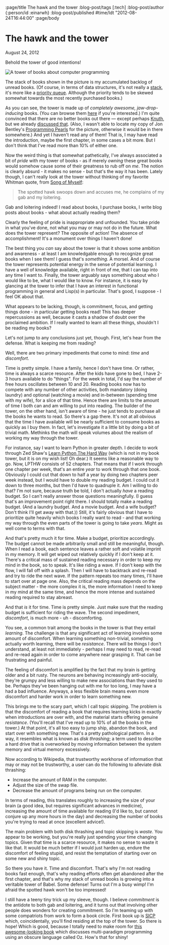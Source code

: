 :page/title The hawk and the tower
:blog-post/tags [:tech]
:blog-post/author {:person/id :einarwh}
:blog-post/published #time/ldt "2012-08-24T16:44:00"
:page/body

# The hawk and the tower

<p class="blog-post-date">August 24, 2012</p>

Behold the tower of good intentions!

![A tower of books about computer programming](/images/book-tower.jpg)

The stack of books shown in the picture is my accumulated backlog of unread books. (Of course, in terms of data structures, it's not really a [stack](https://en.wikipedia.org/wiki/Stack_(abstract_data_type)), it's more like a [priority queue](http://en.wikipedia.org/wiki/Priority_queue). Although the priority tends to be skewed somewhat towards the most recently purchased books.)

As you can see, the tower is made up of _completely awesome, jaw-drop-inducing_ books. (You can browse them [here](http://www.amazon.com/gp/registry/wishlist/3G42M2O57XW0) if you're interested.) I'm quite convinced that there are no better books out there — except perhaps [Knuth](http://www.amazon.com/Computer-Programming-Volumes-1-4A-Boxed/dp/0321751043/ref=sr_1_1?ie=UTF8&qid=1344625434&sr=8-1&keywords=knuth), but we already [discussed that](/blog/2012/07/08/to-knuth-or-not-to-knuth/). (Also, I wasn't able to locate my copy of Jon Bentley's [Programming Pearls](http://www.amazon.com/Programming-Pearls-2nd-Jon-Bentley/dp/0201657880/ref=sr_1_1?s=books&ie=UTF8&qid=1344625471&sr=1-1&keywords=programming+pearls) for the picture, otherwise it would be in there somewhere.) And yet I haven't read any of them! That is, I may have read the introduction, maybe the first chapter, in some cases a bit more. But I don't think that I've read more than 10% of either one.

Now the weird thing is that somewhat pathetically, I've always associated a bit of _pride_ with my tower of books - as if merely _owning_ these great books would somehow cause some of their greatness to rub off on _me_. The notion is clearly absurd - it makes no sense - but that's the way it has been. Lately though, I can't really look at the tower without thinking of my favorite Whitman quote, from [Song of Myself](http://www.english.illinois.edu/maps/poets/s_z/whitman/song.htm):

> The spotted hawk swoops down and accuses me, he complains of my gab and my loitering.

Gab and loitering indeed! I read about books, I purchase books, I write blog posts about books - what about actually reading them?

Clearly the feeling of pride is inappropriate and unfounded. You take pride in what you've done, not what you may or may not do in the future. What does the tower represent? The opposite of action! The absence of accomplishment! It's a monument over things I haven't done!

The best thing you _can_ say about the tower is that it shows some ambition and awareness - at least I am knowledgable enough to recognize great books when I see them! I guess that's _something_. A morsel. And of course the tower represents potential energy in the sense of potential learning. I have a well of knowledge available, right in front of me, that I can tap into any time I want to. Finally, the tower arguably says something about who I would like to be, what I would like to know. For instance, it is easy by glancing at the tower to infer that I have an interest in functional programming in general and Lisp(s) in particular. That's good, I suppose - I feel OK about that.

What appears to be lacking, though, is commitment, focus, and getting things done - in particular getting books read! This has deeper repercussions as well, because it casts a shadow of doubt over the proclaimed ambition. If I really wanted to learn all these things, shouldn't I be reading my books?

Let's not jump to any conclusions just yet, though. First, let's hear from the defense. What is keeping me from reading?

Well, there are two primary impediments that come to mind: _time_ and _discomfort_.

Time is pretty simple. I have a family, hence I don't have time. Or rather, time is always a scarce resource. After the kids have gone to bed, I have 2-3 hours available to do "things". For the week in total, I'd say the number of free hours oscillates between 10 and 20. Reading books now has to compete with any number of other activities, both mandatory (doing laundry) and optional (watching a movie) and in-between (spending time with my wife), for a slice of that time. Hence there are limits to the amount of time I both can and am willing to put into reading. The builder of the tower, on the other hand, isn't aware of time - he just tends to purchase all the books he wants to read. So there's a gap there. It's not at all obvious that the time I have available will be nearly sufficient to consume books as quickly as I buy them. In fact, let's investigate it a little bit by doing a bit of trivial math. Methinks the math will speak volumes about the realism of working my way through the tower.

For instance, say I want to learn Python in greater depth. I decide to work through Zed Shaw's [Learn Python The Hard Way](http://learnpythonthehardway.org/) (which is not in my book tower, but it is on my wish list! Oh dear.) It seems like a reasonable way to go. Now, LPTHW consists of 52 chapters. That means that if I work through one chapter per week, that's an entire _year_ to work through that one book. Obviously I could cut that down to half a year by doing two chapters peer week instead, but I would have to double my reading budget. I could cut it down to three months, but then I'd have to quadruple it. Am I willing to do that? I'm not sure, because truth be told, I don't actually _have_ a reading budget. So I can't really answer those questions meaningfully. (I guess that's an improvement point right there. I should totally make a reading budget. (And a laundry budget. And a movie budget. And a wife budget? Don't think I'll get away with that.)) Still, it's fairly obvious that I have to prioritize quite heavily which books I really want to read - and that working my way through the even parts of the tower is going to take _years_. Might as well come to terms with that.

And that's pretty much it for time. Make a budget, prioritize accordingly. The budget cannot be made arbitrarily small and still be meaningful, though. When I read a book, each sentence leaves a rather soft and volatile imprint in my memory. It will get wiped out relatively quickly if I don't keep at it. There's a critical mass of sustained reading necessary in order to keep my mind in the book, so to speak. It's like riding a wave. If I don't keep with the flow, I will fall off with a splash. Then I will have to backtrack and re-read and try to ride the next wave. If the pattern repeats too many times, I'll have to start over at page one. Also, the critical reading mass depends on the subject matter - the more complex it is, the more information I need to keep in my mind at the same time, and hence the more intense and sustained reading required to stay abreast.

And that _is_ it for time. Time is pretty simple. Just make sure that the reading budget is sufficient for riding the wave. The second impediment, _discomfort_, is much more - uh - discomforting.

You see, a common trait among the books in the tower is that they entail _learning_. The challenge is that any significant act of learning involves some amount of discomfort. When learning something non-trivial, something actually worth learning, there will be _resistance_. There will be things I don't understand, at least not immediately - perhaps I may need to read, re-read and re-read again in order to come anywhere near grasping it. That can be frustrating and painful.

The feeling of discomfort is amplified by the fact that my brain is getting older and a bit rusty. The neurons are behaving increasingly anti-socially, they're grumpy and less willing to make new associations than they used to be. Perhaps they've been hanging out with me for too long, I may have a had a bad influence. Anyways, a less flexible brain means even more discomfort and harder work in order to learn something new.

This brings me to the scary part, which I call topic skipping. The problem is that the discomfort of reading a book that requires learning kicks in exactly when introductions are over with, and the material starts offering genuine _resistance_. (You'll recall that I've read up to 10% of all the books in the tower.) At that point, it's all too easy to jump ship, abandon the book, and start over with something new. That's a pretty pathological pattern. In a way, it resembles what is known as _disk thrashing_; a term used to describe a hard drive that is overworked by moving information between the system memory and virtual memory excessively.

Now according to Wikipedia, that trustworthy workhorse of information that may or may not be trustworthy, a user can do the following to alleviate disk thrashing:

* Increase the amount of RAM in the computer.
* Adjust the size of the swap file.
* Decrease the amount of programs being run on the computer.

In terms of reading, this translates roughly to increasing the size of your brain (a good idea, but requires significant advances in medicine), increasing the amount of time available for reading (I'd like to, but cannot conjure up any more hours in the day) and decreasing the number of books you're trying to read at once (excellent advice!).

The main problem with both disk thrashing and topic skipping is _waste_. You appear to be working, but you're really just spending your time changing topics. Given that time is a scarce resource, it makes no sense to waste it like that. It would be much better if I would just harden up, endure the discomfort of feeling stupid, and resist the temptation of starting over on some new and shiny topic.

So there you have it. Time and discomfort. That's why I'm not reading books fast enough, that's why reading efforts often get abandoned after the first chapter, and that's why my stack of unread books is growing into a veritable tower of Babel. Some defense! Turns out I'm a busy wimp! I'm afraid the spotted hawk won't be too impressed!

I still have a teeny tiny trick up my sleeve, though. I believe _commitment_ is the antidote to both gab and loitering, and it turns out that involving other people does wonders for creating commitment. So I'm teaming up with some compatriots from work to form a book circle. First book up is [SICP](http://mitpress.mit.edu/sicp/) which, coincidentally, you'll find residing at the top of the tower. So there is hope! Which is good, because I totally need to make room for [this awesome-looking book](https://en.wikipedia.org/wiki/Concepts,_Techniques,_and_Models_of_Computer_Programming) which discusses multi-paradigm programming using an obscure language called Oz. How's that for shiny!